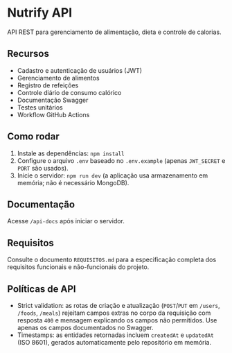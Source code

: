 # Nutrify API

API REST para gerenciamento de alimentação, dieta e controle de calorias.

## Recursos
- Cadastro e autenticação de usuários (JWT)
- Gerenciamento de alimentos
- Registro de refeições
- Controle diário de consumo calórico
- Documentação Swagger
- Testes unitários
- Workflow GitHub Actions

## Como rodar
1. Instale as dependências: `npm install`
2. Configure o arquivo `.env` baseado no `.env.example` (apenas `JWT_SECRET` e `PORT` são usados).
3. Inicie o servidor: `npm run dev` (a aplicação usa armazenamento em memória; não é necessário MongoDB).

## Documentação
Acesse `/api-docs` após iniciar o servidor.

## Requisitos
Consulte o documento `REQUISITOS.md` para a especificação completa dos requisitos funcionais e não-funcionais do projeto.

## Políticas de API

- Strict validation: as rotas de criação e atualização (`POST`/`PUT` em `/users`, `/foods`, `/meals`) rejeitam campos extras no corpo da requisição com resposta `400` e mensagem explicando os campos não permitidos. Use apenas os campos documentados no Swagger.
- Timestamps: as entidades retornadas incluem `createdAt` e `updatedAt` (ISO 8601), gerados automaticamente pelo repositório em memória.

